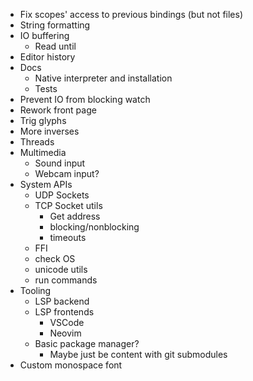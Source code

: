 - Fix scopes' access to previous bindings (but not files)
- String formatting
- IO buffering
  - Read until
- Editor history
- Docs
  - Native interpreter and installation
  - Tests
- Prevent IO from blocking watch
- Rework front page
- Trig glyphs
- More inverses
- Threads
- Multimedia
  - Sound input
  - Webcam input?
- System APIs
  - UDP Sockets
  - TCP Socket utils
    - Get address
    - blocking/nonblocking
    - timeouts
  - FFI
  - check OS
  - unicode utils
  - run commands
- Tooling
  - LSP backend
  - LSP frontends
    - VSCode
    - Neovim
  - Basic package manager?
    - Maybe just be content with git submodules
- Custom monospace font
